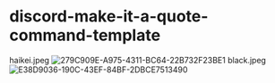 # discord-make-it-a-quote-command-template
haikei.jpeg
![279C909E-A975-4311-BC64-22B732F23BE1](https://user-images.githubusercontent.com/95852520/163949373-f1f8b97e-0c6f-45cf-843d-ebaca7a3ca98.jpeg)
black.jpeg
![E38D9036-190C-43EF-84BF-2DBCE7513490](https://user-images.githubusercontent.com/95852520/163949394-4110fcbd-d5b6-4c88-8cb7-87cec8738177.jpeg)
